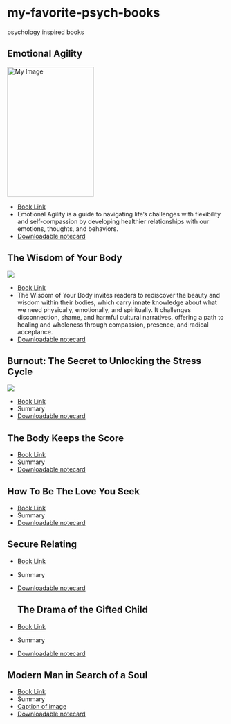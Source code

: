 # my-favorite-psych-books
psychology inspired books

## Emotional Agility
<img src="https://m.media-amazon.com/images/I/71NREGxbytL._AC_UF1000,1000_QL80_.jpg" alt="My Image" width="200" height="300" />

- [Book Link](https://www.susandavid.com/book/)
- Emotional Agility is a guide to navigating life’s challenges with flexibility and self-compassion by developing healthier relationships with our emotions, thoughts, and behaviors.
- [Downloadable notecard](/notecard1)

## The Wisdom of Your Body
<img src="https://github.com/user-attachments/assets/f9d743d3-e915-49ae-95d1-907e46fc9392" />

- [Book Link](https://hillarylmcbride.com/the-wisdom-of-your-body/)
- The Wisdom of Your Body invites readers to rediscover the beauty and wisdom within their bodies, which carry innate knowledge about what we need physically, emotionally, and spiritually. It challenges disconnection, shame, and harmful cultural narratives, offering a path to healing and wholeness through compassion, presence, and radical acceptance.
- [Downloadable notecard](/notecard1)

## Burnout: The Secret to Unlocking the Stress Cycle
<img src="https://github.com/user-attachments/assets/41c7ec16-b396-478a-b80c-83e120370bbf" />

- [Book Link](https://www.emilynagoski.com/books)
- Summary
- [Downloadable notecard](/notecard1)

## The Body Keeps the Score
- [Book Link](https://google.com)
- Summary
- [Downloadable notecard](/notecard1)

## How To Be The Love You Seek
- [Book Link](https://google.com)
- Summary
- [Downloadable notecard](/notecard1)

## Secure Relating
- [Book Link](https://google.com)
- Summary
- [Downloadable notecard](/notecard1)

  ## The Drama of the Gifted Child
- [Book Link](https://google.com)
- Summary
- [Downloadable notecard](/notecard1)

## Modern Man in Search of a Soul
- [Book Link](https://google.com)
- Summary
- [Caption of image](/image.png)
- [Downloadable notecard](/notecard1)
